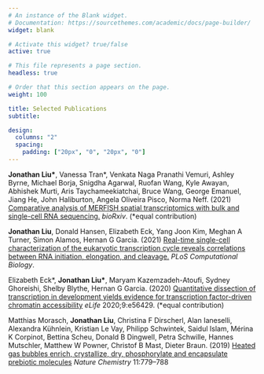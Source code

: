 ```yaml
---
# An instance of the Blank widget.
# Documentation: https://sourcethemes.com/academic/docs/page-builder/
widget: blank

# Activate this widget? true/false
active: true

# This file represents a page section.
headless: true

# Order that this section appears on the page.
weight: 100

title: Selected Publications
subtitle:

design:
  columns: "2"
  spacing:
    padding: ["20px", "0", "20px", "0"]
---
```

__Jonathan Liu\*__, Vanessa Tran*, Venkata Naga Pranathi Vemuri, Ashley Byrne, Michael Borja, Snigdha Agarwal, Ruofan Wang, Kyle Awayan, Abhishek Murti, Aris Taychameekiatchai, Bruce Wang, George Emanuel, Jiang He, John Haliburton, Angela Oliveira Pisco, Norma Neff. (2021) [Comparative analysis of MERFISH spatial transcriptomics with bulk and single-cell RNA sequencing.](https://www.biorxiv.org/content/10.1101/2022.03.04.483068) *bioRxiv*. (\*equal contribution)

__Jonathan Liu__, Donald Hansen, Elizabeth Eck, Yang Joon Kim, Meghan A Turner, Simon Alamos, Hernan G Garcia. (2021) [Real-time single-cell characterization of the eukaryotic transcription cycle reveals correlations between RNA initiation, elongation, and cleavage.](https://journals.plos.org/ploscompbiol/article?id=10.1371/journal.pcbi.1008999) *PLoS Computational Biology*.

Elizabeth Eck\*, __Jonathan Liu\*__, Maryam Kazemzadeh-Atoufi, Sydney Ghoreishi, Shelby Blythe, Hernan G Garcia. (2020) [Quantitative dissection of transcription in development yields evidence for transcription factor-driven chromatin accessibility](https://elifesciences.org/articles/56429) *eLife* 2020;9:e56429. (\*equal contribution)

Matthias Morasch, __Jonathan Liu__, Christina F Dirscherl, Alan Ianeselli, Alexandra Kühnlein, Kristian Le Vay, Philipp Schwintek, Saidul Islam, Mérina K Corpinot, Bettina Scheu, Donald B Dingwell, Petra Schwille, Hannes Mutschler, Matthew W Powner, Christof B Mast, Dieter Braun. (2019) [Heated gas bubbles enrich, crystallize, dry, phosphorylate and encapsulate prebiotic molecules](https://www.nature.com/articles/s41557-019-0299-5) *Nature Chemistry* 11:779–788
